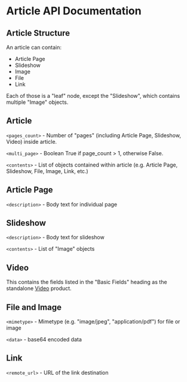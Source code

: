 # Article API Documentation

## Article Structure

An article can contain:

   * Article Page
   * Slideshow
   * Image
   * File
   * Link

Each of those is a "leaf" node, except the "Slideshow", which contains multiple "Image" objects.


## Article

`<pages_count>` - Number of "pages" (including Article Page, Slideshow, Video) inside article.

`<multi_page>` - Boolean True if page_count > 1, otherwise False.

`<contents>` - List of objects contained within article (e.g. Article Page, Slideshow, File, Image, Link, etc.)


## Article Page

`<description>` - Body text for individual page


## Slideshow

`<description>` - Body text for slideshow

`<contents>` - List of "Image" objects


## Video

This contains the fields listed in the "Basic Fields" heading as the standalone [Video](video.md) product.


## File and Image

`<mimetype>` - Mimetype (e.g. "image/jpeg", "application/pdf") for file or image

`<data>` - base64 encoded data


## Link

`<remote_url>` - URL of the link destination